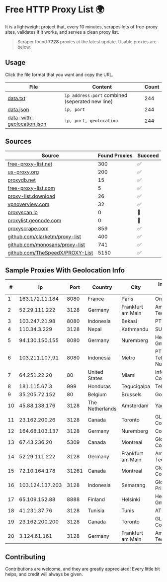 
# Free HTTP Proxy List 🌍

It is a lightweight project that, every 10 minutes, scrapes lots of free-proxy sites, validates if it works, and serves a clean proxy list.


> Scraper found **7728** proxies at the latest update. Usable proxies are below.

## Usage

Click the file format that you want and copy the URL.


|File|Content|Count|
|----|-------|-----|
|[data.txt](https://raw.githubusercontent.com/themiralay/Proxy-List-World/master/data.txt)|`ip_address:port` combined (seperated new line)|244|
|[data.json](https://raw.githubusercontent.com/themiralay/Proxy-List-World/master/data.json)|`ip, port`|244|
|[data-with-geolocation.json](https://raw.githubusercontent.com/themiralay/Proxy-List-World/master/data-with-geolocation.json)|`ip, port, geolocation`|244|

## Sources

|Source|Found Proxies|Succeed|
|------|-------------|-------|
|[free-proxy-list.net](https://free-proxy-list.net)|300|✅|
|[us-proxy.org](https://www.us-proxy.org)|200|✅|
|[proxydb.net](http://proxydb.net)|15|✅|
|[free-proxy-list.com](https://free-proxy-list.com/?page=&port=&type%5B%5D=http&type%5B%5D=https&up_time=0&search=Search)|5|✅|
|[proxy-list.download](https://www.proxy-list.download/HTTP)|26|✅|
|[vpnoverview.com](https://vpnoverview.com/privacy/anonymous-browsing/free-proxy-servers)|32|✅|
|[proxyscan.io](https://www.proxyscan.io)|0|🚫|
|[proxylist.geonode.com](https://proxylist.geonode.com/api/proxy-list?limit=300&page=1&sort_by=lastChecked&sort_type=desc&protocols=http,https)|0|🚫|
|[proxyscrape.com](https://api.proxyscrape.com/v2/?request=displayproxies&protocol=http&timeout=10000&country=all&ssl=all&anonymity=all)|859|✅|
|[github.com/clarketm/proxy-list](https://raw.githubusercontent.com/clarketm/proxy-list/master/proxy-list-raw.txt)|400|✅|
|[github.com/monosans/proxy-list](https://raw.githubusercontent.com/monosans/proxy-list/main/proxies/http.txt)|741|✅|
|[github.com/TheSpeedX/PROXY-List](https://raw.githubusercontent.com/TheSpeedX/PROXY-List/master/http.txt)|5150|✅|


## Sample Proxies With Geolocation Info

|#|Ip|Port|Country|City|Internet Service Provider|
|-|--|----|-------|----|-------------------------|
|1|163.172.11.184|8080|France|Paris|Online S.A.S.|
|2|52.29.111.222|3128|Germany|Frankfurt am Main|Amazon Technologies Inc.|
|3|103.247.21.98|8080|Indonesia|Bekasi|PT wifian Solution|
|4|110.34.3.229|3128|Nepal|Kathmandu|SUBISU C7|
|5|94.130.150.155|8080|Germany|Nuremberg|Hetzner Online GmbH|
|6|103.211.107.91|8080|Indonesia|Metro|PT Atmega Telecomindo Nusantara|
|7|64.251.22.20|80|United States|Miami|Infolink Global Corporation|
|8|181.115.67.3|999|Honduras|Tegucigalpa|Telgua|
|9|35.205.72.152|80|Belgium|Brussels|Google LLC|
|10|45.88.138.176|3128|The Netherlands|Amsterdam|Yaglom Labs Ltd|
|11|23.162.200.26|3128|Canada|Toronto|GLOBALTELEHOST Corp.|
|12|164.68.103.137|3128|Germany|Nuremberg|Contabo GmbH|
|13|67.43.236.20|5309|Canada|Montreal|GloboTech Communications|
|14|52.29.111.222|3128|Germany|Frankfurt am Main|Amazon Technologies Inc.|
|15|72.10.164.178|31261|Canada|Montreal|GloboTech Communications|
|16|103.124.137.203|3128|Indonesia|Semarang|Global Media Data Prima|
|17|65.109.152.88|8888|Finland|Helsinki|Hetzner Online GmbH|
|18|41.231.37.76|3128|Tunisia|Tunis|ATI - ISP|
|19|23.162.200.200|3128|Canada|Toronto|GLOBALTELEHOST Corp.|
|20|3.124.61.161|3128|Germany|Frankfurt am Main|Amazon Technologies Inc.|



## Contributing

Contributions are welcome, and they are greatly appreciated! Every
little bit helps, and credit will always be given.

